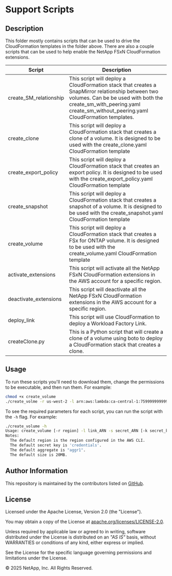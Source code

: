 # Support Scripts

## Description
This folder mostly contains scripts that can be used to drive the CloudFormation templates in the folder above.
There are also a couple scripts that can be used to help enable the NetApp FSxN CloudFormation extensions.

| Script | Description |
| ------ | ----------- |
|create_SM_relationship| This script will deploy a CloudFormation stack that creates a SnapMirror relationship between two volumes. Can be be used with both the create_sm_with_peering.yaml create_sm_without_peering.yaml CloudFormation templates. |
|create_clone| This script will deploy a CloudFormation stack that creates a clone of a volume. It is designed to be used with the create_clone.yaml CloudFormation template|
|create_export_policy| This script will deploy a CloudFormation stack that creates an export policy. It is designed to be used with the create_export_policy.yaml CloudFormation template|
|create_snapshot| This script will deploy a CloudFormation stack that creates a snapshot of a volume. It is designed to be used with the create_snapshot.yaml CloudFormation template|
|create_volume| This script will deploy a CloudFormation stack that creates a FSx for ONTAP volume. It is designed to be used with the create_volume.yaml CloudFormation template |
|activate_extensions| This script will activate all the NetApp FSxN CloudFormation extensions in the AWS account for a specific region.|
|deactivate_extensions | This script will deactivate all the NetApp FSxN CloudFormation extensions in the AWS account for a specific region.|
|deploy_link | This script will use CloudFormation to deploy a Workload Factory Link.|
|createClone.py | This is a Python script that will create a clone of a volume using boto to deploy a CloudFormation stack that creates a clone.|

## Usage
To run these scripts you'll need to download them, change the permissions to be executable, and then run them. For example:
```bash
chmod +x create_volume
./create_volme -r us-west-2 -l arn:aws:lambda:ca-central-1:759999999999:function:wf-link -s arn:aws:secretsmanager:us-east-1:759999999999:secret:fsnSecret-yyaL32 -f fs-02a89999999999999 -v prod -n vol1 -t ../create_volume.yaml
```

To see the required parameters for each script, you can run the script with the `-h` flag. For example:
```bash
./create_volume -h
Usage: create_volume [-r region] -l link_ARN -s secret_ARN [-k secret_key] -f fsx_id -v svm_name -n volune_name [-z size_in_MB] [-a aggregate] -t template
Notes:
  The default region is the region configured in the AWS CLI.
  The default secret key is 'credentials'.
  The default aggregate is "aggr1".
  The default size is 20MB.
```

## Author Information

This repository is maintained by the contributors listed on [GitHub](https://github.com/NetApp/FSx-ONTAP-utils/graphs/contributors).

## License

Licensed under the Apache License, Version 2.0 (the "License").

You may obtain a copy of the License at [apache.org/licenses/LICENSE-2.0](http://www.apache.org/licenses/LICENSE-2.0).

Unless required by applicable law or agreed to in writing, software distributed under the License is distributed on an _"AS IS"_ basis, without WARRANTIES or conditions of any kind, either express or implied.

See the License for the specific language governing permissions and limitations under the License.

© 2025 NetApp, Inc. All Rights Reserved.
